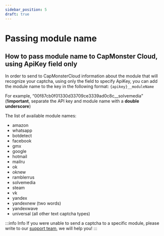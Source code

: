 ```yaml
---
sidebar_position: 5
draft: true
---
```


# Passing module name
## How to pass module name to CapMonster Cloud, using ApiKey field only

In order to send to CapMonsterCloud information about the module that will recognize your captcha, using only the field to specify ApiKey, you can add the module name to the key in the following format: `{apikey}__moduleName`

For example, “00f87cb0f01330d33709ce3339ad0c8c__solvemedia” (**!important**, separate the API key and module name with a **double underscore**)

The list of available module names:

- amazon
- whatsapp
- botdetect
- facebook
- gmx
- google
- hotmail
- mailru
- ok
- oknew
- ramblerrus
- solvemedia
- steam
- vk
- yandex
- yandexnew (two words)
- yandexwave
- universal (all other text captcha types)

:::info Info
If you were unable to send a captcha to a specific module, please write to our [support team](https://helpdesk.zennolab.com/conversation/new), we will help you!
:::